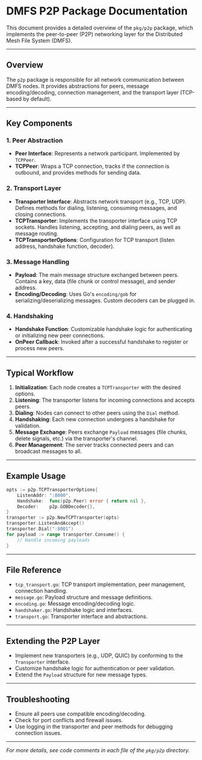 # DMFS P2P Package Documentation

This document provides a detailed overview of the `pkg/p2p` package, which implements the peer-to-peer (P2P) networking layer for the Distributed Mesh File System (DMFS).

---

## Overview
The `p2p` package is responsible for all network communication between DMFS nodes. It provides abstractions for peers, message encoding/decoding, connection management, and the transport layer (TCP-based by default).

---

## Key Components

### 1. Peer Abstraction
- **Peer Interface**: Represents a network participant. Implemented by `TCPPeer`.
- **TCPPeer**: Wraps a TCP connection, tracks if the connection is outbound, and provides methods for sending data.

### 2. Transport Layer
- **Transporter Interface**: Abstracts network transport (e.g., TCP, UDP). Defines methods for dialing, listening, consuming messages, and closing connections.
- **TCPTransporter**: Implements the transporter interface using TCP sockets. Handles listening, accepting, and dialing peers, as well as message routing.
- **TCPTransporterOptions**: Configuration for TCP transport (listen address, handshake function, decoder).

### 3. Message Handling
- **Payload**: The main message structure exchanged between peers. Contains a key, data (file chunk or control message), and sender address.
- **Encoding/Decoding**: Uses Go's `encoding/gob` for serializing/deserializing messages. Custom decoders can be plugged in.

### 4. Handshaking
- **Handshake Function**: Customizable handshake logic for authenticating or initializing new peer connections.
- **OnPeer Callback**: Invoked after a successful handshake to register or process new peers.

---

## Typical Workflow
1. **Initialization**: Each node creates a `TCPTransporter` with the desired options.
2. **Listening**: The transporter listens for incoming connections and accepts peers.
3. **Dialing**: Nodes can connect to other peers using the `Dial` method.
4. **Handshaking**: Each new connection undergoes a handshake for validation.
5. **Message Exchange**: Peers exchange `Payload` messages (file chunks, delete signals, etc.) via the transporter's channel.
6. **Peer Management**: The server tracks connected peers and can broadcast messages to all.

---

## Example Usage
```go
opts := p2p.TCPTransporterOptions{
    ListenAddr: ":8000",
    Handshake:  func(p2p.Peer) error { return nil },
    Decoder:    p2p.GOBDecoder{},
}
transporter := p2p.NewTCPTransporter(opts)
transporter.ListenAndAccept()
transporter.Dial(":8001")
for payload := range transporter.Consume() {
    // Handle incoming payloads
}
```

---

## File Reference
- `tcp_transport.go`: TCP transport implementation, peer management, connection handling.
- `message.go`: Payload structure and message definitions.
- `encoding.go`: Message encoding/decoding logic.
- `handshaker.go`: Handshake logic and interfaces.
- `transport.go`: Transporter interface and abstractions.

---

## Extending the P2P Layer
- Implement new transporters (e.g., UDP, QUIC) by conforming to the `Transporter` interface.
- Customize handshake logic for authentication or peer validation.
- Extend the `Payload` structure for new message types.

---

## Troubleshooting
- Ensure all peers use compatible encoding/decoding.
- Check for port conflicts and firewall issues.
- Use logging in the transporter and peer methods for debugging connection issues.

---

*For more details, see code comments in each file of the `pkg/p2p` directory.*
